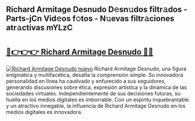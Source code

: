 ## Richard Armitage Desnudo D𝚎sn𝚞dos filtr𝚊dos - Parts-jCn Vid𝚎os f𝚘tos - N𝚞evas filtr𝚊ciones atr𝚊ctivas mYLzC

# <h2><a href="http://mb5nfsf.tromn.icu/?c=Richard+Armitage+Desnudo">🔗👉👉👉 Richard Armitage Desnudo 🔗🔗</a></h2>

[![Richard Armitage Desnudo nuevo](https://i.imgur.com/pEAQMta.gif)](http://mb5nfsf.tromn.icu/?c=Richard+Armitage+Desnudo)
Richard Armitage Desnudo, una figura enigmática y multifacética, desafía la comprensión simple. Su innovadora personalidad en línea ha cautivado y enfurecido a sus seguidores, generando discusiones sobre ética, expresión artística y la dinámica de las sociedades virtuales. Independientemente de sus decisiones futuras, su huella en los medios digitales es imborrable. Con un espíritu inquebrantable y un atractivo innegable, la influencia de Richard Armitage Desnudo en los medios digitales es innovadora.
